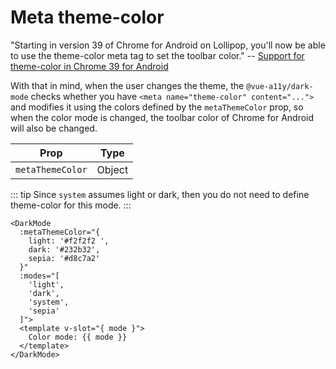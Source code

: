# Meta theme-color

"Starting in version 39 of Chrome for Android on Lollipop, you'll now be able to use the theme-color meta tag to set the toolbar color."
-- [Support for theme-color in Chrome 39 for Android](https://developers.google.com/web/updates/2014/11/Support-for-theme-color-in-Chrome-39-for-Android)

With that in mind, when the user changes the theme, the `@vue-a11y/dark-mode` checks whether you have `<meta name="theme-color" content="...">` and modifies it using the colors defined by the `metaThemeColor` prop, so when the color mode is changed, the toolbar color of Chrome for Android will also be changed.

| Prop              | Type     
| ----------------- | --------- 
| `metaThemeColor`  | Object    

::: tip
Since `system` assumes light or dark, then you do not need to define theme-color for this mode.
:::

```vue
<DarkMode 
  :metaThemeColor="{
    light: '#f2f2f2 ',
    dark: '#232b32',
    sepia: '#d8c7a2'
  }"
  :modes="[
    'light',
    'dark',
    'system',
    'sepia'
  ]">
  <template v-slot="{ mode }">
    Color mode: {{ mode }}
  </template>
</DarkMode>
```